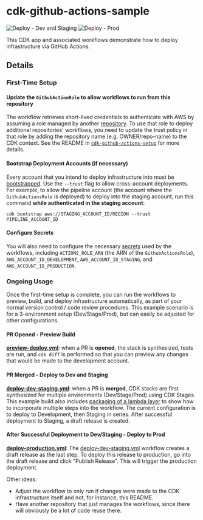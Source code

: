 # cdk-github-actions-sample

![Deploy - Dev and Staging](https://github.com/evandiewald/cdk-github-actions-sample/actions/workflows/deploy-dev-staging.yml/badge.svg)
![Deploy - Prod](https://github.com/evandiewald/cdk-github-actions-sample/actions/workflows/deploy-production.yml/badge.svg)

This CDK app and associated workflows demonstrate how to deploy infrastructure via GitHub Actions. 

## Details

### First-Time Setup

#### Update the `GithubActionRole` to allow workflows to run from this repository

The workflow retrieves short-lived credentials to authenticate with AWS by assuming a role managed by another [repository](https://github.com/evandiewald/cdk-github-actions-setup). To use that role to deploy additional repositories' workflows, you need to update the trust policy in that role by adding the repository name (e.g. OWNER/repo-name) to the CDK context. See the README in [`cdk-github-actions-setup`](https://github.com/evandiewald/cdk-github-actions-setup/README.md) for more details.

#### Bootstrap Deployment Accounts (if necessary)

Every account that you intend to deploy infrastructure into must be [bootstrapped](https://docs.aws.amazon.com/cdk/v2/guide/bootstrapping.html). Use the `--trust` flag to allow cross-account deployments. For example, to allow the pipeline account (the account where the `GithubActionsRole` is deployed) to deploy into the staging account, run this command **while authenticated in the staging account**:

`cdk bootstrap aws://STAGING_ACCOUNT_ID/REGION --trust PIPELINE_ACCOUNT_ID`

#### Configure Secrets

You will also need to configure the necessary [secrets](https://docs.github.com/en/actions/security-guides/using-secrets-in-github-actions) used by the workflows, including `ACTIONS_ROLE_ARN` (the ARN of the `GithubActionsRole`), `AWS_ACCOUNT_ID_DEVELOPMENT`, `AWS_ACCOUNT_ID_STAGING`, and `AWS_ACCOUNT_ID_PRODUCTION`. 

### Ongoing Usage

Once the first-time setup is complete, you can run the workflows to preview, build, and deploy infrastructure automatically, as part of your normal version control / code review procedures. This example scenario is for a 3-environment setup (Dev/Stage/Prod), but can easily be adjusted for other configurations.

#### PR Opened - Preview Build

[**preview-deploy.yml**](.github/workflows/preview-deploy.yml): when a PR is **opened**, the stack is synthesized, tests are run, and `cdk diff` is performed so that you can preview any changes that would be made to the development account.

#### PR Merged - Deploy to Dev and Staging

[**deploy-dev-staging.yml**](.github/workflows/deploy-dev-staging.yml): when a PR is **merged**, CDK stacks are first synthesized for multiple environments (Dev/Stage/Prod) using CDK Stages. This example build also includes [packaging of a lambda layer](scripts/build_ci.sh) to show how to incorporate multiple steps into the workflow. The current configuration is to deploy to Development, then Staging in series. After successful deployment to Staging, a draft release is created.

#### After Successful Deployment to Dev/Staging - Deploy to Prod

[**deploy-production.yml**](.github/workflows/deploy-production.yml): The [deploy-dev-staging.yml](.github/workflows/deploy-dev-staging.yml) workflow creates a draft release as the last step. To deploy this release to production, go into the draft release and click "Publish Release". This will trigger the production deployment.


Other ideas:
- Adjust the workflow to only run if changes were made to the CDK infrastructure itself and not, for instance, this README.
- Have another repository that just manages the workflows, since there will obviously be a lot of code reuse there.
